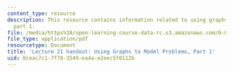 ```yaml
---
content_type: resource
description: This resource contains information related to using graphs to model problems,
  part 1.
file: /media/https%3A/open-learning-course-data-rc.s3.amazonaws.com/6-00sc-introduction-to-computer-science-and-programming-spring-2011/0ceac7c17f783549ea4ae2eec5f0112b_MIT6_00SCS11_lec21.pdf
file_type: application/pdf
resourcetype: Document
title: 'Lecture 21 handout: Using Graphs to Model Problems, Part 1'
uid: 0ceac7c1-7f78-3549-ea4a-e2eec5f0112b
---
```

